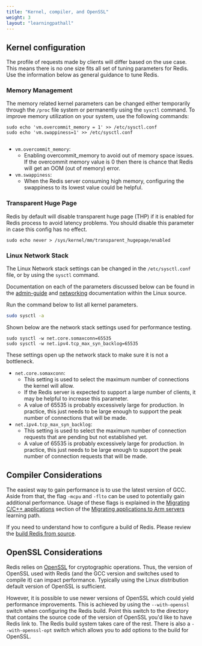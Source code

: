 ```yaml
---
title: "Kernel, compiler, and OpenSSL"
weight: 3
layout: "learningpathall"
---
```


##  Kernel configuration

The profile of requests made by clients will differ based on the use case. This means there is no one size fits all set of tuning parameters for Redis. Use the information below as general guidance to tune Redis.

### Memory Management

The memory related kernel parameters can be changed either temporarily through the `/proc` file system or permanently using the `sysctl` command.
To improve memory utilization on your system, use the following commands:



```
sudo echo 'vm.overcommit_memory = 1' >> /etc/sysctl.conf 
sudo echo 'vm.swappiness=1' >> /etc/sysctl.conf 


```
* `vm.overcommit_memory`:
  * Enabling overcommit_memory to avoid out of memory space issues. If the overcommit memory value is 0 then there is chance that Redis will get an OOM (out of memory) error.  
* `vm.swappiness`:
  * When the Redis server consuming high memory, configuring the swappiness to its lowest value could be helpful. 

### Transparent Huge Page

Redis by default will disable transparent huge page (THP) if it is enabled for Redis process to avoid latency problems. You should disable this parameter in case this config has no effect.
  
```
sudo echo never > /sys/kernel/mm/transparent_hugepage/enabled  
```

### Linux Network Stack

The Linux Network stack settings can be changed in the `/etc/sysctl.conf` file, or by using the `sysctl` command.

Documentation on each of the parameters discussed below can be found in the [admin-guide](https://github.com/torvalds/linux/blob/master/Documentation/admin-guide/sysctl/net.rst) and [networking](https://github.com/torvalds/linux/blob/master/Documentation/networking/ip-sysctl.rst) documentation within the Linux source.

Run the command below to list all kernel parameters.

```bash
sudo sysctl -a
```

Shown below are the network stack settings used for performance testing.

```
sudo sysctl -w net.core.somaxconn=65535
sudo sysctl -w net.ipv4.tcp_max_syn_backlog=65535

```

These settings open up the network stack to make sure it is not a bottleneck.

* `net.core.somaxconn`:
  * This setting is used to select the maximum number of connections the kernel will allow.
  * If the Redis server is expected to support a large number of clients, it may be helpful to increase this parameter.
  * A value of 65535 is probably excessively large for production. In practice, this just needs to be large enough to support the peak number of connections that will be made.
* `net.ipv4.tcp_max_syn_backlog`:
  * This setting is used to select the maximum number of connection requests that are pending but not established yet.
  * A value of 65535 is probably excessively large for production. In practice, this just needs to be large enough to support the peak number of connection requests that will be made.


##  Compiler Considerations

The easiest way to gain performance is to use the latest version of GCC. Aside from that, the flag `-mcpu` and `-flto` can be used to potentially gain additional performance. Usage of these flags is explained in the [Migrating C/C++ applications](/learning-paths/servers-and-cloud-computing/migration/c-c++) section of the [Migrating applications to Arm servers](/learning-paths/servers-and-cloud-computing/migration/) learning path.

If you need to understand how to configure a build of Redis. Please review the [build Redis from source](https://redis.io/docs/getting-started/installation/install-redis-from-source/).

##  OpenSSL Considerations

Redis relies on [OpenSSL](https://www.openssl.org/) for cryptographic operations. Thus, the version of OpenSSL used with Redis (and the GCC version and switches used to compile it) can impact performance. Typically using the Linux distribution default version of OpenSSL is sufficient.

However, it is possible to use newer versions of OpenSSL which could yield performance improvements. This is achieved by using the `--with-openssl` switch when configuring the Redis build. Point this switch to the directory that contains the source code of the version of OpenSSL you'd like to have Redis link to. The Redis build system takes care of the rest. There is also a `--with-openssl-opt` switch which allows you to add options to the build for OpenSSL.


